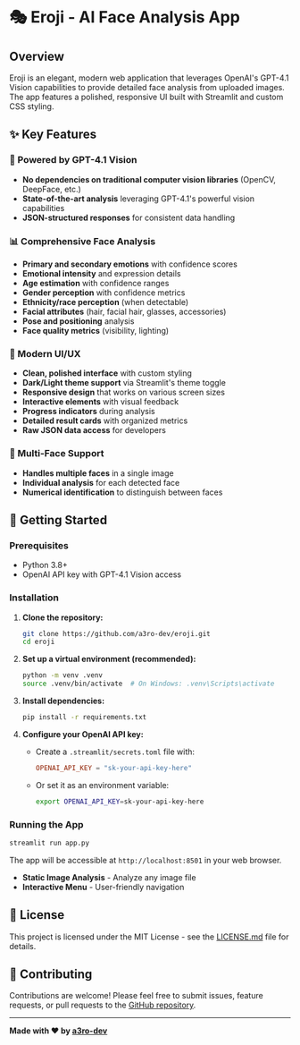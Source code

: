 # 🎭 Eroji - AI Face Analysis App

## Overview

Eroji is an elegant, modern web application that leverages OpenAI's GPT-4.1 Vision capabilities to provide detailed face analysis from uploaded images. The app features a polished, responsive UI built with Streamlit and custom CSS styling.

## ✨ Key Features

### 🧠 Powered by GPT-4.1 Vision
- **No dependencies on traditional computer vision libraries** (OpenCV, DeepFace, etc.)
- **State-of-the-art analysis** leveraging GPT-4.1's powerful vision capabilities
- **JSON-structured responses** for consistent data handling

### 📊 Comprehensive Face Analysis
- **Primary and secondary emotions** with confidence scores
- **Emotional intensity** and expression details
- **Age estimation** with confidence ranges
- **Gender perception** with confidence metrics
- **Ethnicity/race perception** (when detectable)
- **Facial attributes** (hair, facial hair, glasses, accessories)
- **Pose and positioning** analysis
- **Face quality metrics** (visibility, lighting)

### 🎨 Modern UI/UX
- **Clean, polished interface** with custom styling
- **Dark/Light theme support** via Streamlit's theme toggle
- **Responsive design** that works on various screen sizes
- **Interactive elements** with visual feedback
- **Progress indicators** during analysis
- **Detailed result cards** with organized metrics
- **Raw JSON data access** for developers

### 👥 Multi-Face Support
- **Handles multiple faces** in a single image
- **Individual analysis** for each detected face
- **Numerical identification** to distinguish between faces

## 🚀 Getting Started

### Prerequisites
- Python 3.8+
- OpenAI API key with GPT-4.1 Vision access

### Installation

1. **Clone the repository:**
   ```bash
   git clone https://github.com/a3ro-dev/eroji.git
   cd eroji
   ```

2. **Set up a virtual environment (recommended):**
   ```bash
   python -m venv .venv
   source .venv/bin/activate  # On Windows: .venv\Scripts\activate
   ```

3. **Install dependencies:**
   ```bash
   pip install -r requirements.txt
   ```

4. **Configure your OpenAI API key:**
   - Create a `.streamlit/secrets.toml` file with:
     ```toml
     OPENAI_API_KEY = "sk-your-api-key-here"
     ```
   - Or set it as an environment variable:
     ```bash
     export OPENAI_API_KEY=sk-your-api-key-here
     ```

### Running the App

```bash
streamlit run app.py
```

The app will be accessible at `http://localhost:8501` in your web browser.
- **Static Image Analysis** - Analyze any image file
- **Interactive Menu** - User-friendly navigation

## 📄 License

This project is licensed under the MIT License - see the [LICENSE.md](LICENSE.md) file for details.

## 🤝 Contributing

Contributions are welcome! Please feel free to submit issues, feature requests, or pull requests to the [GitHub repository](https://github.com/a3ro-dev/eroji).

---

**Made with ❤️ by [a3ro-dev](https://github.com/a3ro-dev)**
